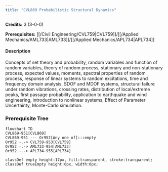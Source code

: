 ```yaml
---
title: "CVL869 Probabilistic Structural Dynamics"
---
```

**Credits:** 3 (3-0-0)

**Prerequisites:** [[/Civil Engineering/CVL759|CVL759]]/[[/Applied Mechanics/AML733|AML733]]/[[/Applied Mechanics/APL734|APL734]]

#### Description
Concepts of set theory and probability, random variables and function of random variables, theory of random process, stationary and non-stationary process, expected values, moments, spectral properties of random process, response of linear systems to random excitations, time and frequency domain analysis, SDOF and MDOF systems, structural failure under random vibrations, crossing rates, distribution of local/extreme peaks, first passage probability, application to earthquake and wind engineering, introduction to nonlinear systems, Effect of Parameter Uncertainty, Monte-Carlo simulation.

### Prerequisite Tree

```mermaid
flowchart TD
CVL869-951[CVL869]
CVL869-951 --- Or952[Any one of]:::empty
Or952 -.-> CVL759-953[CVL759]
Or952 -.-> AML733-954[AML733]
Or952 -.-> APL734-955[APL734]

classDef empty height:17px, fill:transparent, stroke:transparent;
classDef trueEmpty height:0px, width:0px;
```